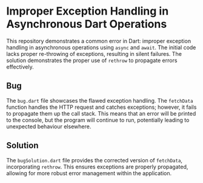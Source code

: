 # Improper Exception Handling in Asynchronous Dart Operations

This repository demonstrates a common error in Dart: improper exception handling in asynchronous operations using `async` and `await`. The initial code lacks proper re-throwing of exceptions, resulting in silent failures.  The solution demonstrates the proper use of `rethrow` to propagate errors effectively. 

## Bug
The `bug.dart` file showcases the flawed exception handling.  The `fetchData` function handles the HTTP request and catches exceptions; however, it fails to propagate them up the call stack.  This means that an error will be printed to the console, but the program will continue to run, potentially leading to unexpected behaviour elsewhere.

## Solution
The `bugSolution.dart` file provides the corrected version of `fetchData`, incorporating `rethrow`.  This ensures exceptions are properly propagated, allowing for more robust error management within the application.